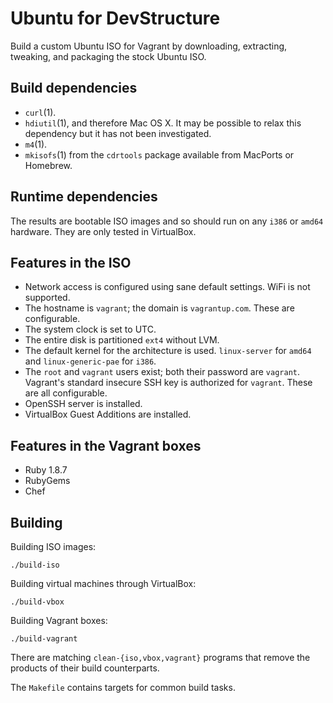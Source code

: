Ubuntu for DevStructure
=======================

Build a custom Ubuntu ISO for Vagrant by downloading, extracting,
tweaking, and packaging the stock Ubuntu ISO.

Build dependencies
------------------

* `curl`(1).
* `hdiutil`(1), and therefore Mac OS X.  It may be possible to relax
  this dependency but it has not been investigated.
* `m4`(1).
* `mkisofs`(1) from the `cdrtools` package available from MacPorts or
  Homebrew.

Runtime dependencies
--------------------

The results are bootable ISO images and so should run on any `i386` or
`amd64` hardware.  They are only tested in VirtualBox.

Features in the ISO
-------------------

* Network access is configured using sane default settings.  WiFi is
  not supported.
* The hostname is `vagrant`; the domain is `vagrantup.com`.  These
  are configurable.
* The system clock is set to UTC.
* The entire disk is partitioned `ext4` without LVM.
* The default kernel for the architecture is used.  `linux-server` for
  `amd64` and `linux-generic-pae` for `i386`.
* The `root` and `vagrant` users exist; both their password are `vagrant`.
  Vagrant's standard insecure SSH key is authorized for `vagrant`.  These
  are all configurable.
* OpenSSH server is installed.
* VirtualBox Guest Additions are installed.

Features in the Vagrant boxes
-----------------------------

* Ruby 1.8.7
* RubyGems
* Chef

Building
--------

Building ISO images:

	./build-iso

Building virtual machines through VirtualBox:

	./build-vbox

Building Vagrant boxes:

	./build-vagrant

There are matching `clean-{iso,vbox,vagrant}` programs that remove the
products of their build counterparts.

The `Makefile` contains targets for common build tasks.
